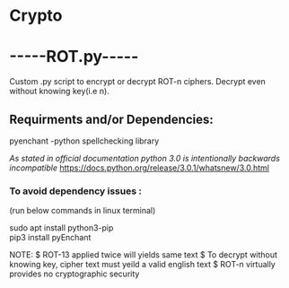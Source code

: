 # Crypto

# -----ROT.py-----
Custom .py script to encrypt or decrypt ROT-n ciphers. Decrypt even without knowing key(i.e n).

## Requirments and/or Dependencies:
pyenchant -python spellchecking library

_As stated in official documentation python 3.0 is intentionally backwards incompatible_
https://docs.python.org/release/3.0.1/whatsnew/3.0.html 

### To avoid dependency issues :
(run below commands in linux terminal)

sudo apt install python3-pip   
pip3 install pyEnchant

NOTE:
$ ROT-13 applied twice will yields same text
$ To decrypt without knowing key, cipher text must yeild a valid english text
$ ROT-n virtually provides no cryptographic security
